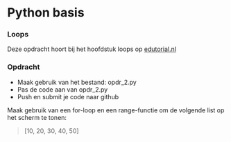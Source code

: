 # Python basis

### Loops
Deze opdracht hoort bij het hoofdstuk loops op [edutorial.nl](https://www.edutorial.nl)

### Opdracht

* Maak gebruik van het bestand: opdr_2.py
* Pas de code aan van opdr_2.py
* Push en submit je code naar github

Maak gebruik van een for-loop en een range-functie om de volgende list op het scherm te tonen:

>[10, 20, 30, 40, 50]